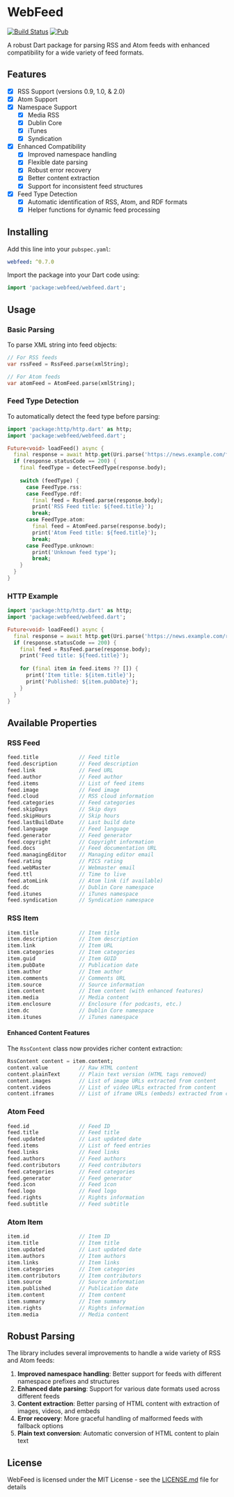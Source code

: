 # WebFeed

[![Build Status](https://travis-ci.org/witochandra/webfeed.svg?branch=master)](https://travis-ci.org/witochandra/webfeed)
[![Pub](https://img.shields.io/pub/v/webfeed.svg)](https://pub.dartlang.org/packages/webfeed)

A robust Dart package for parsing RSS and Atom feeds with enhanced compatibility for a wide variety of feed formats.

## Features

- [x] RSS Support (versions 0.9, 1.0, & 2.0)
- [x] Atom Support
- [x] Namespace Support
    - [x] Media RSS
    - [x] Dublin Core
    - [x] iTunes
    - [x] Syndication
- [x] Enhanced Compatibility
    - [x] Improved namespace handling
    - [x] Flexible date parsing
    - [x] Robust error recovery
    - [x] Better content extraction
    - [x] Support for inconsistent feed structures
- [x] Feed Type Detection
    - [x] Automatic identification of RSS, Atom, and RDF formats
    - [x] Helper functions for dynamic feed processing

## Installing

Add this line into your `pubspec.yaml`:
```yaml
webfeed: ^0.7.0
```

Import the package into your Dart code using:
```dart
import 'package:webfeed/webfeed.dart';
```

## Usage

### Basic Parsing

To parse XML string into feed objects:

```dart
// For RSS feeds
var rssFeed = RssFeed.parse(xmlString);

// For Atom feeds
var atomFeed = AtomFeed.parse(xmlString);
```

### Feed Type Detection

To automatically detect the feed type before parsing:

```dart
import 'package:http/http.dart' as http;
import 'package:webfeed/webfeed.dart';

Future<void> loadFeed() async {
  final response = await http.get(Uri.parse('https://news.example.com/feed'));
  if (response.statusCode == 200) {
    final feedType = detectFeedType(response.body);
    
    switch (feedType) {
      case FeedType.rss:
      case FeedType.rdf:
        final feed = RssFeed.parse(response.body);
        print('RSS Feed title: ${feed.title}');
        break;
      case FeedType.atom:
        final feed = AtomFeed.parse(response.body);
        print('Atom Feed title: ${feed.title}');
        break;
      case FeedType.unknown:
        print('Unknown feed type');
        break;
    }
  }
}
```

### HTTP Example

```dart
import 'package:http/http.dart' as http;
import 'package:webfeed/webfeed.dart';

Future<void> loadFeed() async {
  final response = await http.get(Uri.parse('https://news.example.com/rss'));
  if (response.statusCode == 200) {
    final feed = RssFeed.parse(response.body);
    print('Feed title: ${feed.title}');
    
    for (final item in feed.items ?? []) {
      print('Item title: ${item.title}');
      print('Published: ${item.pubDate}');
    }
  }
}
```

## Available Properties

### RSS Feed

```dart
feed.title             // Feed title
feed.description       // Feed description
feed.link              // Feed URL
feed.author            // Feed author
feed.items             // List of feed items
feed.image             // Feed image
feed.cloud             // RSS cloud information
feed.categories        // Feed categories
feed.skipDays          // Skip days
feed.skipHours         // Skip hours
feed.lastBuildDate     // Last build date
feed.language          // Feed language
feed.generator         // Feed generator
feed.copyright         // Copyright information
feed.docs              // Feed documentation URL
feed.managingEditor    // Managing editor email
feed.rating            // PICS rating
feed.webMaster         // Webmaster email
feed.ttl               // Time to live
feed.atomLink          // Atom link (if available)
feed.dc                // Dublin Core namespace
feed.itunes            // iTunes namespace
feed.syndication       // Syndication namespace
```

### RSS Item

```dart
item.title             // Item title
item.description       // Item description
item.link              // Item URL
item.categories        // Item categories
item.guid              // Item GUID
item.pubDate           // Publication date
item.author            // Item author
item.comments          // Comments URL
item.source            // Source information
item.content           // Item content (with enhanced features)
item.media             // Media content
item.enclosure         // Enclosure (for podcasts, etc.)
item.dc                // Dublin Core namespace
item.itunes            // iTunes namespace
```

#### Enhanced Content Features

The `RssContent` class now provides richer content extraction:

```dart
RssContent content = item.content;
content.value          // Raw HTML content
content.plainText      // Plain text version (HTML tags removed)
content.images         // List of image URLs extracted from content
content.videos         // List of video URLs extracted from content
content.iframes        // List of iframe URLs (embeds) extracted from content
```

### Atom Feed

```dart
feed.id                // Feed ID
feed.title             // Feed title
feed.updated           // Last updated date
feed.items             // List of feed entries
feed.links             // Feed links
feed.authors           // Feed authors
feed.contributors      // Feed contributors
feed.categories        // Feed categories
feed.generator         // Feed generator
feed.icon              // Feed icon
feed.logo              // Feed logo
feed.rights            // Rights information
feed.subtitle          // Feed subtitle
```

### Atom Item

```dart
item.id                // Item ID
item.title             // Item title
item.updated           // Last updated date
item.authors           // Item authors
item.links             // Item links
item.categories        // Item categories
item.contributors      // Item contributors
item.source            // Source information
item.published         // Publication date
item.content           // Item content
item.summary           // Item summary
item.rights            // Rights information
item.media             // Media content
```

## Robust Parsing

The library includes several improvements to handle a wide variety of RSS and Atom feeds:

1. **Improved namespace handling**: Better support for feeds with different namespace prefixes and structures
2. **Enhanced date parsing**: Support for various date formats used across different feeds
3. **Content extraction**: Better parsing of HTML content with extraction of images, videos, and embeds
4. **Error recovery**: More graceful handling of malformed feeds with fallback options
5. **Plain text conversion**: Automatic conversion of HTML content to plain text

## License

WebFeed is licensed under the MIT License - see the [LICENSE.md](LICENSE.md) file for details
